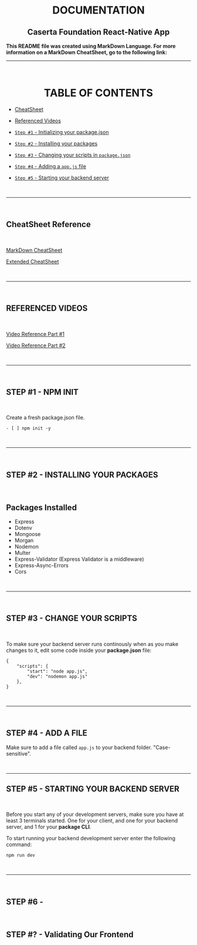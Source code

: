 # **<Center>DOCUMENTATION</center>**
## **<center>Caserta Foundation React-Native App</center>**

**<justify>This README file was created using MarkDown Language. For more information on a MarkDown CheatSheet, go to the following link:</jusitfy>**

___

<br>

# **<center>TABLE OF CONTENTS</center>**

- [CheatSheet](#cheatsheet)

- [Referenced Videos](#reference-videos)

- [`Step #1` - Initializing your package.json](#step-1)

- [`Step #2` - Installing your packages](#step-2)

- [`Step #3` - Changing your scripts in `package.json`](#step-3)

- [`Step #4` - Adding a `app.js` file](#step-4)

- [`Step #5` - Starting your backend server](#step-5)

<br>

___

<br>

<h2 id="cheatsheet"><b>CheatSheet Reference</b></h2>

<br>

[MarkDown CheatSheet](https://www.markdownguide.org/cheat-sheet/)

[Extended CheatSheet](https://www.markdownguide.org/extended-syntax/)

<br>

___

<br>

<h2 id="reference-videos"><b>REFERENCED VIDEOS</b></h2>

<br>

[Video Reference Part #1](https://www.youtube.com/watch?v=m7uO85p-c0Q&t=876s&ab_channel=FullStackNiraj)

[Video Reference Part #2]()

<br>

___

<br>

<h2 id="step-1"><b>STEP #1 - NPM INIT</b></h2>

<br>

Create a fresh package.json file.

```` - [ ] npm init -y ````

<br>

___ 

<br>

<h2 id="step-2"><b>STEP #2 - INSTALLING YOUR PACKAGES</b></h2>

<br>

## Packages Installed

- Express
- Dotenv
- Mongoose
- Morgan
- Nodemon
- Multer
- Express-Validator (Express Validator is a middleware)
- Express-Async-Errors
- Cors

<br>

___


<br>

<h2 id='step-3'><b>STEP #3 - CHANGE YOUR SCRIPTS</b></h2>

<br>

To make sure your backend server runs continously when as you make changes to it, edit some code inside your **package.json** file:

```
{   
    "scripts": {
        "start": "node app.js",
        "dev": "nodemon app.js"
    },
}
```

<br>

___
  
<br>

<h2 id='step-4'><b>STEP #4 - ADD A FILE </b></h2>

Make sure to add a file called `app.js` to your backend folder. "Case-sensitive".

<br>

___

<h2 id='step-5'><b>STEP #5 - STARTING YOUR BACKEND SERVER</b></h2>

<br>

Before you start any of your development servers, make sure you have at least 3 terminals started. One for your client, and one for your backend server, and 1 for your **package CLI**. 

To start running your backend development server enter the following command:

`npm run dev`

<br>

___

<br>

<h2 id='step-6'><b>STEP #6 - </b></h2>

<br>

<h2 id='step-6'><b>STEP #? - Validating Our Frontend</b></h2>